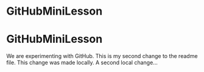 # GitHubMiniLesson
# GitHubMiniLesson
We are experimenting with GitHub.
This is my second change to the readme file.
This change was made locally.
A second local change...
